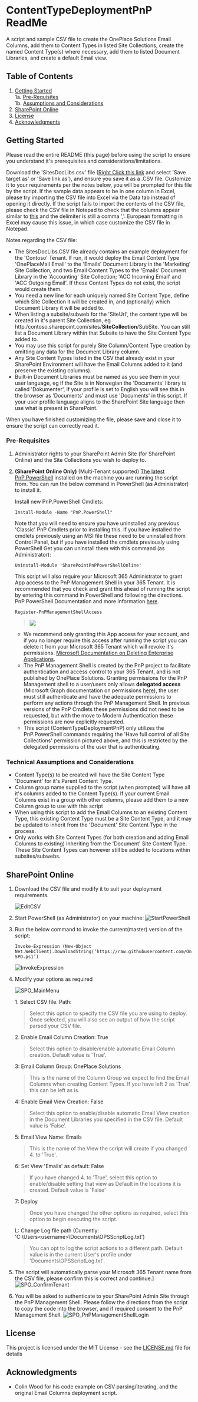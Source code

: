 # ContentTypeDeploymentPnP ReadMe

A script and sample CSV file to create the OnePlace Solutions Email Columns, add them to Content Types in listed Site Collections, create the named Content Type(s) where necessary, add them to listed Document Libraries, and create a default Email view.

## Table of Contents

1. [Getting Started](#getting-started)\
    1a. [Pre-Requisites](#pre-requisites)\
    1b. [Assumptions and Considerations](#assumptions-and-considerations)
2. [SharePoint Online](#sharepoint-online)
3. [License](#license)
4. [Acknowledgments](#acknowledgments)

## Getting Started

Please read the entire README (this page) before using the script to ensure you understand it's prerequisites and considerations/limitations.

Download the 'SitesDocLibs.csv' file ([Right Click this link](https://github.com/OnePlaceSolutions/ContentTypeDeploymentPnP/raw/master/SitesDocLibs.csv) and select 'Save target as' or 'Save link as'), and ensure you save it as a .CSV file. Customize it to your requirements per the notes below, you will be prompted for this file by the script.
If the sample data appears to be in one column in Excel, please try importing the CSV file into Excel via the Data tab instead of opening it directly.
If the script fails to import the contents of the CSV file, please check the CSV file in Notepad to check that the columns appear similar to [this](./SitesDocLibs.csv) and the delimiter is still a comma ','. European formatting in Excel may cause this issue, in which case customize the CSV file in Notepad.

Notes regarding the CSV file:
* The SitesDocLibs.CSV file already contains an example deployment for the 'Contoso' Tenant. If run, it would deploy the Email Content Type 'OnePlaceMail Email' to the 'Emails' Document Library in the 'Marketing' Site Collection, and two Email Content Types to the 'Emails' Document Library in the 'Accounting' Site Collection; 'ACC Incoming Email' and 'ACC Outgoing Email'. If these Content Types do not exist, the script would create them.
* You need a new line for each uniquely named Site Content Type, define which Site Collection it will be created in, and (optionally) which Document Library it will be added to. 
* When listing a subsite/subweb for the 'SiteUrl', the content type will be created in it's parent Site Collection, eg http./<span>contoso.sharepoint.com/sites/**SiteCollection**/SubSite. You can still list a Document Library within that Subsite to have the Site Content Type added to.
* You may use this script for purely Site Column/Content Type creation by omitting any data for the Document Library column.
* Any Site Content Types listed in the CSV that already exist in your SharePoint Environment will have the Email Columns added to it (and preserve the existing columns).
* Built-in Document Libraries must be named as you see them in your user language, eg if the Site is in Norwegian the 'Documents' library is called 'Dokumenter', if your profile is set to English you will see this in the browser as 'Documents' and must use 'Documents' in this script. If your user profile language aligns to the SharePoint Site language then use what is present in SharePoint.

When you have finished customizing the file, please save and close it to ensure the script can correctly read it.

### Pre-Requisites

1.  Administrator rights to your SharePoint Admin Site (for SharePoint Online) and the Site Collections you wish to deploy to.
2.  **(SharePoint Online Only)** (Multi-Tenant supported) [The latest PnP.PowerShell](https://pnp.github.io/powershell/articles/installation.html) installed on the machine you are running the script from. You can run the below command in PowerShell (as Administrator) to install it. 

    Install new PnP.PowerShell Cmdlets:
    ```
    Install-Module -Name "PnP.PowerShell"
    ```
    Note that you will need to ensure you have uninstalled any previous 'Classic' PnP Cmdlets prior to installing this. If you have installed the cmdlets previously using an MSI file these need to be uninstalled from Control Panel, but if you have installed the cmdlets previously using PowerShell Get you can uninstall them with this command (as Administrator):

    ```
    Uninstall-Module 'SharePointPnPPowerShellOnline'
    ```
    
    This script will also require your Microsoft 365 Administrator to grant App access to the PnP Management Shell in your 365 Tenant. It is recommended that you check and grant this ahead of running the script by entering this command in PowerShell and following the directions. PnP.PowerShell Documentation and more information [here](https./pnp.github.io/powershell/articles/authentication.html).
    ```
    Register-PnPManagementShellAccess
    ```
    > ![](./README-Images/pnpmanagementshellperms.png)
    
    * We recommend only granting this App access for your account, and if you no longer require this access after running the script you can delete it from your Microsoft 365 Tenant which will revoke it's permissions. [Microsoft Documentation on Deleting Enterprise Applications](https./docs.microsoft.com/en-us/azure/active-directory/manage-apps/delete-application-portal).
    * The PnP Management Shell is created by the PnP project to facilitate authentication and access control to your 365 Tenant, and is not published by OnePlace Solutions. Granting permissions for the PnP Management shell to a user/users only allows **delegated access** (Microsoft Graph documentation on permissions [here](https://docs.microsoft.com/en-us/graph/auth/auth-concepts#microsoft-graph-permissions)), the user must still authenticate and have the adequate permissions to perform any actions through the PnP Management Shell. In previous versions of the PnP Cmdlets these permissions did not need to be requested, but with the move to Modern Authentication these permissions are now explicitly requested.
    * This script (ContentTypeDeploymentPnP) only utilizes the PnP.PowerShell commands requiring the 'Have full control of all Site Collections' permission pictured above, and this is restricted by the delegated permissions of the user that is authenticating. 

### Technical Assumptions and Considerations

* Content Type(s) to be created will have the Site Content Type 'Document' for it's Parent Content Type. 
* Column group name supplied to the script (when prompted) will have all it's columns added to the Content Type(s). If your current Email Columns exist in a group with other columns, please add them to a new Column group to use with this script
* When using this script to add the Email Columns to an existing Content Type, this existing Content Type must be a Site Content Type, and it may be updated to inherit from the 'Document' Site Content Type in the process.
* Only works with Site Content Types (for both creation and adding Email Columns to existing) inheriting from the 'Document' Site Content Type. These Site Content Types can however still be added to locations within subsites/subwebs.

## SharePoint Online

1. Download the CSV file and modify it to suit your deployment requirements. 

   ![EditCSV](./README-Images/EditCSV.PNG)

2. Start PowerShell (as Administrator) on your machine:
   ![StartPowerShell](./README-Images/StartPowerShell.png)
   
3. Run the below command to invoke the current(master) version of the script:

   ```
   Invoke-Expression (New-Object Net.WebClient).DownloadString(‘https://raw.githubusercontent.com/OnePlaceSolutions/ContentTypeDeploymentPnP/master/DeployECTToSitesDoclibs-SPO.ps1’)
   ```
   ![InvokeExpression](./README-Images/InvokeExpression.png)

4. Modify your options as required
    
    ![SPO_MainMenu](./README-Images/SPO_MainMenu.png)
    
    1\. Select CSV file. Path:
    > Select this option to specify the CSV file you are using to deploy. Once selected, you will also see an output of how the script parsed your CSV file.
    
    2\. Enable Email Column Creation: True
    > Select this option to disable/enable automatic Email Column creation. Default value is 'True'.
    
    3\: Email Column Group: OnePlace Solutions
    > This is the name of the Column Group we expect to find the Email Columns when creating Content Types. If you have left 2 as 'True' this can be left as is.
    
    4\: Enable Email View Creation: False
    > Select this option to enable/disable automatic Email View creation in the Document Libraries you specified in the CSV file. Default value is 'False'.
    
    5\: Email View Name: Emails
    > This is the name of the View the script will create if you changed 4. to 'True'.
    
    6\: Set View 'Emails' as default: False
    > If you have changed 4. to 'True', select this option to enable/disable setting that view as Default in the locations it is created. Default value is 'False'
    
    7\: Deploy
    > Once you have changed the other options as required, select this option to begin executing the script.
    
    L\: Change Log file path (Currently: 'C:\Users\<username>\Documents\OPSScriptLog.txt')
    > You can opt to log the script actions to a different path. Default value is in the current User's profile under 'Documents\OPSScriptLog.txt'.
    
5.  The script will automatically parse your Microsoft 365 Tenant name from the CSV file, please confirm this is correct and continue.]
    ![SPO_ConfirmTenant](./README-Images/SPO_ConfirmTenant.png)

6.  You will be asked to authenticate to your SharePoint Admin Site through the PnP Management Shell. Please follow the directions from the script to copy the code into the browser, and if required consent to the PnP Management Shell.
    ![SPO_PnPManagementShellLogin](./README-Images/SPO_PnPManagementShellLogin.png)


## License

This project is licensed under the MIT License - see the [LICENSE.md](LICENSE.md) file for details

## Acknowledgments

* Colin Wood for his code example on CSV parsing/iterating, and the original Email Columns deployment script.

